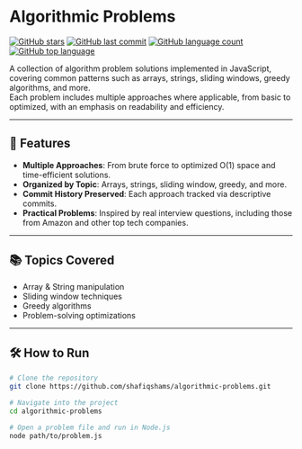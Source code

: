 # Algorithmic Problems

[![GitHub stars](https://img.shields.io/github/stars/shafiqshams/algorithmic-problems?style=flat&color=yellow)](https://github.com/shafiqshams/algorithmic-problems/stargazers)
[![GitHub last commit](https://img.shields.io/github/last-commit/shafiqshams/algorithmic-problems?style=flat&color=brightgreen)](https://github.com/shafiqshams/algorithmic-problems/commits/master)
[![GitHub language count](https://img.shields.io/github/languages/count/shafiqshams/algorithmic-problems?style=flat)](https://github.com/shafiqshams/algorithmic-problems)
[![GitHub top language](https://img.shields.io/github/languages/top/shafiqshams/algorithmic-problems?style=flat&color=blue)](https://github.com/shafiqshams/algorithmic-problems)

A collection of algorithm problem solutions implemented in JavaScript, covering common patterns such as arrays, strings, sliding windows, greedy algorithms, and more.  
Each problem includes multiple approaches where applicable, from basic to optimized, with an emphasis on readability and efficiency.

---

## 🚀 Features
- **Multiple Approaches**: From brute force to optimized O(1) space and time-efficient solutions.
- **Organized by Topic**: Arrays, strings, sliding window, greedy, and more.
- **Commit History Preserved**: Each approach tracked via descriptive commits.
- **Practical Problems**: Inspired by real interview questions, including those from Amazon and other top tech companies.

---

## 📚 Topics Covered
- Array & String manipulation
- Sliding window techniques
- Greedy algorithms
- Problem-solving optimizations

---

## 🛠 How to Run
```bash
# Clone the repository
git clone https://github.com/shafiqshams/algorithmic-problems.git

# Navigate into the project
cd algorithmic-problems

# Open a problem file and run in Node.js
node path/to/problem.js
